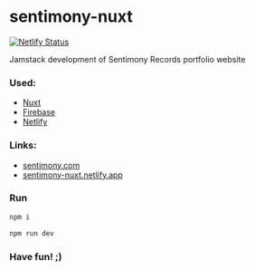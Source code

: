 # sentimony-nuxt

[![Netlify Status](https://api.netlify.com/api/v1/badges/77f60e5a-3062-4880-9ee0-b8407611c9c1/deploy-status)](https://app.netlify.com/projects/sentimony-nuxt/deploys)

Jamstack development of Sentimony Records portfolio website

### Used: 
* [Nuxt](https://nuxt.com)
* [Firebase](https://firebase.google.com)
* [Netlify](https://www.netlify.com)

### Links: 

* [sentimony.com](https://sentimony.com)
* [sentimony-nuxt.netlify.app](https://sentimony-nuxt.netlify.app)

<!-- ### Content

[https://sentimony-db.firebaseio.com/.json](https://sentimony-db.firebaseio.com/.json) -->

### Run

```bash
npm i

npm run dev
```

### Have fun! ;)
